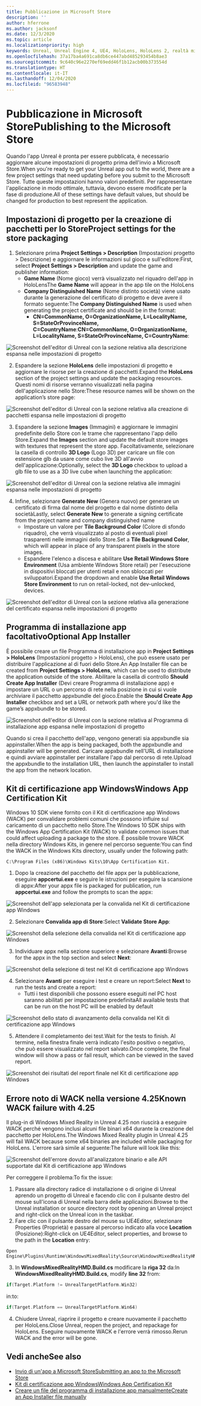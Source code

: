 ```yaml
---
title: Pubblicazione in Microsoft Store
description: ''
author: hferrone
ms.author: jacksonf
ms.date: 12/3/2020
ms.topic: article
ms.localizationpriority: high
keywords: Unreal, Unreal Engine 4, UE4, HoloLens, HoloLens 2, realtà mista, sviluppo, documentazione, guide, funzionalità, visore VR realtà mista, visore VR di windows mixed reality, visore VR per realtà virtuale, pubblicazione, distribuzione, Microsoft Store
ms.openlocfilehash: 37a17ba4a691ca8db6ce447abd485293454b8ae3
ms.sourcegitcommit: 9c640c96e2270ef69edd46f1b12acb00b373554d
ms.translationtype: HT
ms.contentlocale: it-IT
ms.lasthandoff: 12/04/2020
ms.locfileid: "96583948"
---
```

# <a name="publishing-to-the-microsoft-store"></a><span data-ttu-id="98788-103">Pubblicazione in Microsoft Store</span><span class="sxs-lookup"><span data-stu-id="98788-103">Publishing to the Microsoft Store</span></span>

<span data-ttu-id="98788-104">Quando l'app Unreal è pronta per essere pubblicata, è necessario aggiornare alcune impostazioni di progetto prima dell'invio a Microsoft Store.</span><span class="sxs-lookup"><span data-stu-id="98788-104">When you're ready to get your Unreal app out to the world, there are a few project settings that need updating before you submit to the Microsoft Store.</span></span> <span data-ttu-id="98788-105">Tutte queste impostazioni hanno valori predefiniti. Per rappresentare l'applicazione in modo ottimale, tuttavia, devono essere modificate per la fase di produzione.</span><span class="sxs-lookup"><span data-stu-id="98788-105">All of these settings have default values, but should be changed for production to best represent the application.</span></span>

## <a name="project-settings-for-the-store-packaging"></a><span data-ttu-id="98788-106">Impostazioni di progetto per la creazione di pacchetti per lo Store</span><span class="sxs-lookup"><span data-stu-id="98788-106">Project settings for the store packaging</span></span>

1. <span data-ttu-id="98788-107">Selezionare prima **Project Settings > Description** (Impostazioni progetto > Descrizione) e aggiornare le informazioni sul gioco e sull'editore:</span><span class="sxs-lookup"><span data-stu-id="98788-107">First, select **Project Settings > Description** and update the game and publisher information:</span></span> 
    * <span data-ttu-id="98788-108">**Game Name** (Nome gioco) verrà visualizzato nel riquadro dell'app in HoloLens</span><span class="sxs-lookup"><span data-stu-id="98788-108">The **Game Name** will appear in the app tile on the HoloLens</span></span>
    * <span data-ttu-id="98788-109">**Company Distinguished Name** (Nome distinto società) viene usato durante la generazione del certificato di progetto e deve avere il formato seguente:</span><span class="sxs-lookup"><span data-stu-id="98788-109">The **Company Distinguished Name** is used when generating the project certificate and should be in the format:</span></span> 
        * <span data-ttu-id="98788-110">**CN=CommonName, O=OrganizationName, L=LocalityName, S=StateOrProvinceName, C=CountryName**:</span><span class="sxs-lookup"><span data-stu-id="98788-110">**CN=CommonName, O=OrganizationName, L=LocalityName, S=StateOrProvinceName, C=CountryName**:</span></span>

![Screenshot dell'editor di Unreal con la sezione relativa alla descrizione espansa nelle impostazioni di progetto](images/unreal-publishing-img-01.png)

2. <span data-ttu-id="98788-112">Espandere la sezione **HoloLens** delle impostazioni di progetto e aggiornare le risorse per la creazione di pacchetti.</span><span class="sxs-lookup"><span data-stu-id="98788-112">Expand the **HoloLens** section of the project settings and update the packaging resources.</span></span>  <span data-ttu-id="98788-113">Questi nomi di risorse verranno visualizzati nella pagina dell'applicazione nello Store:</span><span class="sxs-lookup"><span data-stu-id="98788-113">These resource names will be shown on the application’s store page:</span></span>

![Screenshot dell'editor di Unreal con la sezione relativa alla creazione di pacchetti espansa nelle impostazioni di progetto](images/unreal-publishing-img-02.png)

3. <span data-ttu-id="98788-115">Espandere la sezione **Images** (Immagini) e aggiornare le immagini predefinite dello Store con le trame che rappresentano l'app dello Store.</span><span class="sxs-lookup"><span data-stu-id="98788-115">Expand the **Images** section and update the default store images with textures that represent the store app.</span></span>  <span data-ttu-id="98788-116">Facoltativamente, selezionare la casella di controllo **3D Logo** (Logo 3D) per caricare un file con estensione glb da usare come cubo live 3D all'avvio dell'applicazione:</span><span class="sxs-lookup"><span data-stu-id="98788-116">Optionally, select the **3D Logo** checkbox to upload a glb file to use as a 3D live cube when launching the application:</span></span>

![Screenshot dell'editor di Unreal con la sezione relativa alle immagini espansa nelle impostazioni di progetto](images/unreal-publishing-img-03.png)

4. <span data-ttu-id="98788-118">Infine, selezionare **Generate New** (Genera nuovo) per generare un certificato di firma dal nome del progetto e dal nome distinto della società</span><span class="sxs-lookup"><span data-stu-id="98788-118">Lastly, select **Generate New** to generate a signing certificate from the project name and company distinguished name</span></span>  
    * <span data-ttu-id="98788-119">Impostare un valore per **Tile Background Color** (Colore di sfondo riquadro), che verrà visualizzato al posto di eventuali pixel trasparenti nelle immagini dello Store.</span><span class="sxs-lookup"><span data-stu-id="98788-119">Set a **Tile Background Color**, which will appear in place of any transparent pixels in the store images.</span></span>
    * <span data-ttu-id="98788-120">Espandere l'elenco a discesa e abilitare **Use Retail Windows Store Environment** (Usa ambiente Windows Store retail) per l'esecuzione in dispositivi bloccati per utenti retail e non sbloccati per sviluppatori.</span><span class="sxs-lookup"><span data-stu-id="98788-120">Expand the dropdown and enable **Use Retail Windows Store Environment** to run on retail-locked, not dev-unlocked, devices.</span></span>

![Screenshot dell'editor di Unreal con la sezione relativa alla generazione del certificato espansa nelle impostazioni di progetto](images/unreal-publishing-img-04.png)

## <a name="optional-app-installer"></a><span data-ttu-id="98788-122">Programma di installazione app facoltativo</span><span class="sxs-lookup"><span data-stu-id="98788-122">Optional App Installer</span></span>

<span data-ttu-id="98788-123">È possibile creare un file Programma di installazione app in **Project Settings > HoloLens** (Impostazioni progetto > HoloLens), che può essere usato per distribuire l'applicazione al di fuori dello Store.</span><span class="sxs-lookup"><span data-stu-id="98788-123">An App Installer file can be created from **Project Settings > HoloLens**, which can be used to distribute the application outside of the store.</span></span>  <span data-ttu-id="98788-124">Abilitare la casella di controllo **Should Create App Installer** (Devi creare Programma di installazione app) e impostare un URL o un percorso di rete nella posizione in cui si vuole archiviare il pacchetto appxbundle del gioco.</span><span class="sxs-lookup"><span data-stu-id="98788-124">Enable the **Should Create App Installer** checkbox and set a URL or network path where you'd like the game’s appxbundle to be stored.</span></span>  

![Screenshot dell'editor di Unreal con la sezione relativa al Programma di installazione app espansa nelle impostazioni di progetto](images/unreal-publishing-img-05.png)

<span data-ttu-id="98788-126">Quando si crea il pacchetto dell'app, vengono generati sia appxbundle sia appinstaller.</span><span class="sxs-lookup"><span data-stu-id="98788-126">When the app is being packaged, both the appxbundle and appinstaller will be generated.</span></span>  <span data-ttu-id="98788-127">Caricare appxbundle nell'URL di installazione e quindi avviare appinstaller per installare l'app dal percorso di rete.</span><span class="sxs-lookup"><span data-stu-id="98788-127">Upload the appxbundle to the installation URL, then launch the appinstaller to install the app from the network location.</span></span>

## <a name="windows-app-certification-kit"></a><span data-ttu-id="98788-128">Kit di certificazione app Windows</span><span class="sxs-lookup"><span data-stu-id="98788-128">Windows App Certification Kit</span></span>

<span data-ttu-id="98788-129">Windows 10 SDK viene fornito con il Kit di certificazione app Windows (WACK) per convalidare problemi comuni che possono influire sul caricamento di un pacchetto nello Store.</span><span class="sxs-lookup"><span data-stu-id="98788-129">The Windows 10 SDK ships with the Windows App Certification Kit (WACK) to validate common issues that could affect uploading a package to the store.</span></span>  <span data-ttu-id="98788-130">È possibile trovare WACK nella directory Windows Kits, in genere nel percorso seguente:</span><span class="sxs-lookup"><span data-stu-id="98788-130">You can find the WACK in the Windows Kits directory, usually under the following path:</span></span> 

```
C:\Program Files (x86)\Windows Kits\10\App Certification Kit.
```

1. <span data-ttu-id="98788-131">Dopo la creazione del pacchetto del file appx per la pubblicazione, eseguire **appcertui.exe** e seguire le istruzioni per eseguire la scansione di appx:</span><span class="sxs-lookup"><span data-stu-id="98788-131">After your appx file is packaged for publication, run **appcertui.exe** and follow the prompts to scan the appx:</span></span>

![Screenshot dell'app selezionata per la convalida nel Kit di certificazione app Windows](images/unreal-publishing-img-06.png)

2. <span data-ttu-id="98788-133">Selezionare **Convalida app di Store**:</span><span class="sxs-lookup"><span data-stu-id="98788-133">Select **Validate Store App**:</span></span>

![Screenshot della selezione della convalida nel Kit di certificazione app Windows](images/unreal-publishing-img-07.png)

3. <span data-ttu-id="98788-135">Individuare appx nella sezione superiore e selezionare **Avanti**:</span><span class="sxs-lookup"><span data-stu-id="98788-135">Browse for the appx in the top section and select **Next**:</span></span>

![Screenshot della selezione di test nel Kit di certificazione app Windows](images/unreal-publishing-img-08.png)

4. <span data-ttu-id="98788-137">Selezionare **Avanti** per eseguire i test e creare un report:</span><span class="sxs-lookup"><span data-stu-id="98788-137">Select **Next** to run the tests and create a report:</span></span>
    * <span data-ttu-id="98788-138">Tutti i test disponibili che possono essere eseguiti nel PC host saranno abilitati per impostazione predefinita</span><span class="sxs-lookup"><span data-stu-id="98788-138">All available tests that can be run on the host PC will be enabled by default</span></span>

![Screenshot dello stato di avanzamento della convalida nel Kit di certificazione app Windows](images/unreal-publishing-img-09.png)

5. <span data-ttu-id="98788-140">Attendere il completamento dei test.</span><span class="sxs-lookup"><span data-stu-id="98788-140">Wait for the tests to finish.</span></span> <span data-ttu-id="98788-141">Al termine, nella finestra finale verrà indicato l'esito positivo o negativo, che può essere visualizzato nel report salvato.</span><span class="sxs-lookup"><span data-stu-id="98788-141">Once complete, the final window will show a pass or fail result, which can be viewed in the saved report.</span></span>

![Screenshot dei risultati del report finale nel Kit di certificazione app Windows](images/unreal-publishing-img-10.png)

## <a name="known-wack-failure-with-425"></a><span data-ttu-id="98788-143">Errore noto di WACK nella versione 4.25</span><span class="sxs-lookup"><span data-stu-id="98788-143">Known WACK failure with 4.25</span></span>

<span data-ttu-id="98788-144">Il plug-in di Windows Mixed Reality in Unreal 4.25 non riuscirà a eseguire WACK perché vengono inclusi alcuni file binari x64 durante la creazione del pacchetto per HoloLens.</span><span class="sxs-lookup"><span data-stu-id="98788-144">The Windows Mixed Reality plugin in Unreal 4.25 will fail WACK because some x64 binaries are included while packaging for HoloLens.</span></span> <span data-ttu-id="98788-145">L'errore sarà simile al seguente:</span><span class="sxs-lookup"><span data-stu-id="98788-145">The failure will look like this:</span></span>

![Screenshot dell'errore dovuto all'analizzatore binario e alle API supportate dal Kit di certificazione app Windows](images/unreal-publishing-img-11.png)

<span data-ttu-id="98788-147">Per correggere il problema:</span><span class="sxs-lookup"><span data-stu-id="98788-147">To fix the issue:</span></span>
1. <span data-ttu-id="98788-148">Passare alla directory radice di installazione o di origine di Unreal aprendo un progetto di Unreal e facendo clic con il pulsante destro del mouse sull'icona di Unreal nella barra delle applicazioni.</span><span class="sxs-lookup"><span data-stu-id="98788-148">Browse to the Unreal installation or source directory root by opening an Unreal project and right-click on the Unreal icon in the taskbar.</span></span>
2. <span data-ttu-id="98788-149">Fare clic con il pulsante destro del mouse su UE4Editor, selezionare Properties (Proprietà) e passare al percorso indicato alla voce **Location** (Posizione):</span><span class="sxs-lookup"><span data-stu-id="98788-149">Right-click on UE4Editor, select properties, and browse to the path in the **Location** entry:</span></span>

```
Open Engine\Plugins\Runtime\WindowsMixedReality\Source\WindowsMixedRealityHMD\WindowsMixedRealityHMD.Build.cs.
```

3. <span data-ttu-id="98788-150">In **WindowsMixedRealityHMD.Build.cs** modificare la **riga 32** da:</span><span class="sxs-lookup"><span data-stu-id="98788-150">In **WindowsMixedRealityHMD.Build.cs**, modify **line 32** from:</span></span>

```cpp
if(Target.Platform != UnrealTargetPlatform.Win32)
```

<span data-ttu-id="98788-151">in:</span><span class="sxs-lookup"><span data-stu-id="98788-151">to:</span></span>

```cpp
if(Target.Platform == UnrealTargetPlatform.Win64)

```

4. <span data-ttu-id="98788-152">Chiudere Unreal, riaprire il progetto e creare nuovamente il pacchetto per HoloLens.</span><span class="sxs-lookup"><span data-stu-id="98788-152">Close Unreal, reopen the project, and repackage for HoloLens.</span></span>  <span data-ttu-id="98788-153">Eseguire nuovamente WACK e l'errore verrà rimosso.</span><span class="sxs-lookup"><span data-stu-id="98788-153">Rerun WACK and the error will be gone.</span></span> 

## <a name="see-also"></a><span data-ttu-id="98788-154">Vedi anche</span><span class="sxs-lookup"><span data-stu-id="98788-154">See also</span></span>
* [<span data-ttu-id="98788-155">Invio di un'app a Microsoft Store</span><span class="sxs-lookup"><span data-stu-id="98788-155">Submitting an app to the Microsoft Store</span></span>](../../distribute/submitting-an-app-to-the-microsoft-store.md)
* [<span data-ttu-id="98788-156">Kit di certificazione app Windows</span><span class="sxs-lookup"><span data-stu-id="98788-156">Windows App Certification Kit</span></span>](https://developer.microsoft.com/windows/downloads/app-certification-kit)
* [<span data-ttu-id="98788-157">Creare un file del programma di installazione app manualmente</span><span class="sxs-lookup"><span data-stu-id="98788-157">Create an App Installer file manually</span></span>](https://docs.microsoft.com/windows/msix/app-installer/how-to-create-appinstaller-file)